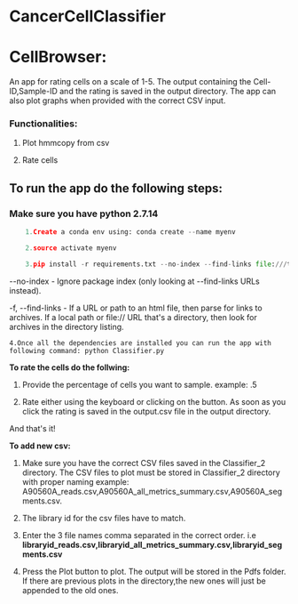 # CancerCellClassifier
# CellBrowser:

An app for rating cells on a scale of 1-5. The output containing the Cell-ID,Sample-ID and the rating is saved in the output directory. The app can also plot graphs when provided with the correct CSV input.



### Functionalities:

1. Plot hmmcopy from csv

2. Rate cells



## To run the app do the following steps:

### Make sure you have python 2.7.14
```python
    1.Create a conda env using: conda create --name myenv

    2.source activate myenv

    3.pip install -r requirements.txt --no-index --find-links file:///tmp/packages
```
--no-index - Ignore package index (only looking at --find-links URLs instead).

-f, --find-links <URL> - If a URL or path to an html file, then parse for links to archives. If a local path or file:// URL that's a directory, then look for archives in the directory listing.

    4.Once all the dependencies are installed you can run the app with following command: python Classifier.py

 **To rate the cells do the follwing:**

1.  Provide the percentage of cells you want to sample. example: .5


2.  Rate either using the keyboard or clicking on the button. As soon as you click the rating is saved in the output.csv file in the output directory.


And that's it!


**To add new csv:**

1. Make sure you have the correct CSV files saved in the Classifier_2 directory. The CSV files to plot must be stored in Classifier_2 directory with proper naming example: A90560A_reads.csv,A90560A_all_metrics_summary.csv,A90560A_segments.csv.


2. The library id for the csv files have to match.


3. Enter the 3 file names comma separated in the correct order. i.e **libraryid_reads.csv,libraryid_all_metrics_summary.csv,libraryid_segments.csv**


4. Press the Plot button to plot. The output will be stored in the Pdfs folder. If there are previous plots in the directory,the new ones will just be appended to the old ones.
